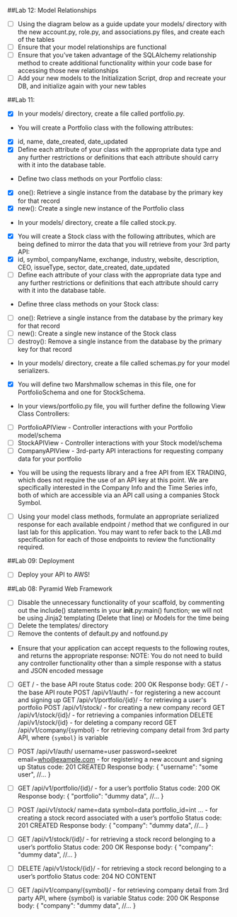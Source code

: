 

##Lab 12: Model Relationships
- [ ] Using the diagram below as a guide update your models/ directory with the new account.py, role.py, and associations.py files, and create each of the tables
- [ ] Ensure that your model relationships are functional
- [ ] Ensure that you’ve taken advantage of the SQLAlchemy relationship method to create additional functionality within your code base for accessing those new relationships
- [ ] Add your new models to the Initialization Script, drop and recreate your DB, and initialize again with your new tables

##Lab 11:
- [x] In your models/ directory, create a file called portfolio.py.
- You will create a Portfolio class with the following attributes:
- [x] id, name, date_created, date_updated
- [x] Define each attribute of your class with the appropriate data type and any further restrictions or definitions that each attribute should carry with it into the database table.
- Define two class methods on your Portfolio class:
- [x] one(): Retrieve a single instance from the database by the primary key for that record
- [x] new(): Create a single new instance of the Portfolio class
- In your models/ directory, create a file called stock.py.
- [x] You will create a Stock class with the following attributes, which are being defined to mirror the data that you will retrieve from your 3rd party API:
- [x] id, symbol, companyName, exchange, industry, website, description, CEO, issueType, sector, date_created, date_updated
- [ ] Define each attribute of your class with the appropriate data type and any further restrictions or definitions that each attribute should carry with it into the database table.
- Define three class methods on your Stock class:
- [ ] one(): Retrieve a single instance from the database by the primary key for that record
- [ ] new(): Create a single new instance of the Stock class
- [ ] destroy(): Remove a single instance from the database by the primary key for that record
- In your models/ directory, create a file called schemas.py for your model serializers.
- [x] You will define two Marshmallow schemas in this file, one for PortfolioSchema and one for StockSchema.
- In your views/portfolio.py file, you will further define the following View Class Controllers:
- [ ] PortfolioAPIView - Controller interactions with your Portfolio model/schema
- [ ] StockAPIView - Controller interactions with your Stock model/schema
- [ ] CompanyAPIView - 3rd-party API interactions for requesting company data for your portfolio
- You will be using the requests library and a free API from IEX TRADING, which does not require the use of an API key at this point. We are specifically interested in the Company Info and the Time Series info, both of which are accessible via an API call using a companies Stock Symbol.
- [ ] Using your model class methods, formulate an appropriate serialized response for each available endpoint / method that we configured in our last lab for this application. You may want to refer back to the LAB.md specification for each of those endpoints to review the functionality required.


##Lab 09: Deployment
- [ ] Deploy your API to AWS!

##Lab 08: Pyramid Web Framework
- [ ] Disable the unnecessary functionality of your scaffold, by commenting out the include() statements in your __init__.py:main() function; we will not be using Jinja2 templating (Delete that line) or Models for the time being
- [ ] Delete the templates/ directory
- [ ] Remove the contents of default.py and notfound.py
- Ensure that your application can accept requests to the following routes, and returns the appropriate response:
NOTE: You do not need to build any controller functionality other than a simple response with a status and JSON encoded message

- [ ] GET / - the base API route
    Status code: 200 OK
    Response body:
        GET / - the base API route
        POST /api/v1/auth/ - for registering a new account and signing up
        GET /api/v1/portfolio/{id}/ - for retrieving a user's portfolio
        POST /api/v1/stock/ - for creating a new company record
        GET /api/v1/stock/{id}/ - for retrieving a companies information
        DELETE /api/v1/stock/{id} - for deleting a company record
        GET /api/v1/company/{symbol} - for retrieving company detail from 3rd party API, where `{symbol}` is variable

- [ ] POST /api/v1/auth/ username=user password=seekret email=who@example.com - for registering a new account and signing up
    Status code: 201 CREATED
    Response body:
    {
        "username": "some user",
        //...
    }

- [ ] GET /api/v1/portfolio/{id}/ - for a user’s portfolio
    Status code: 200 OK
    Response body:
    {
        "portfolio": "dummy data",
        //...
    }

- [ ] POST /api/v1/stock/ name=data symbol=data portfolio_id=int ... - for creating a stock record associated with a user’s portfolio
    Status code: 201 CREATED
    Response body:
    {
        "company": "dummy data",
        //...
    }

- [ ] GET /api/v1/stock/{id}/ - for retrieving a stock record belonging to a user’s portfolio
    Status code: 200 OK
    Response body:
    {
        "company": "dummy data",
        //...
    }

- [ ] DELETE /api/v1/stock/{id}/ - for retrieving a stock record belonging to a user’s portfolio
    Status code: 204 NO CONTENT

- [ ] GET /api/v1/company/{symbol}/ - for retrieving company detail from 3rd party API, where {symbol} is variable
    Status code: 200 OK
    Response body:
    {
        "company": "dummy data",
        //...
    }

